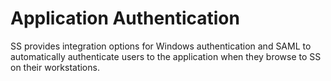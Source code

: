 [title]: # (Application Authentication)
[tags]: # (Authentication)
[priority]: # (1000)

# Application Authentication

SS provides integration options for Windows authentication and SAML to automatically authenticate users to the application when they browse to SS on their workstations.
